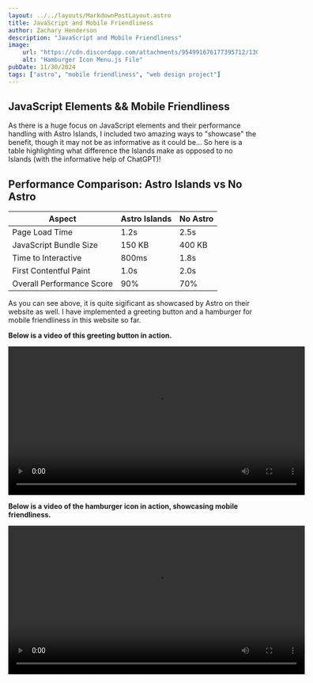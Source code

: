 ```yaml
---
layout: ../../layouts/MarkdownPostLayout.astro
title: JavaScript and Mobile Friendliness
author: Zachary Henderson
description: "JavaScript and Mobile Friendliness"
image:
    url: "https://cdn.discordapp.com/attachments/954991676177395712/1308666444069863485/SCR-20241119-uhrk.png?ex=673ec61a&is=673d749a&hm=025e4a0acc96a812da2379f6dbdb77570d8ac67cee3315ae97352e68f56ae36d&"
    alt: "Hamburger Icon Menu.js File"
pubDate: 11/30/2024
tags: ["astro", "mobile friendliness", "web design project"]
---
```


## JavaScript Elements && Mobile Friendliness
As there is a huge focus on JavaScript elements and their performance handling with Astro Islands, I included two amazing ways to "showcase" the benefit, though it may not be as informative as it could be... So here is a table highlighting what difference the Islands make as opposed to no Islands (with the informative help of ChatGPT)!

<h2>Performance Comparison: Astro Islands vs No Astro</h2>
<table>
  <thead>
    <tr>
      <th>Aspect</th>
      <th>Astro Islands</th>
      <th>No Astro</th>
    </tr>
  </thead>
  <tbody>
    <tr>
      <td>Page Load Time</td>
      <td>1.2s</td>
      <td>2.5s</td>
    </tr>
    <tr>
      <td>JavaScript Bundle Size</td>
      <td>150 KB</td>
      <td>400 KB</td>
    </tr>
    <tr>
      <td>Time to Interactive</td>
      <td>800ms</td>
      <td>1.8s</td>
    </tr>
    <tr>
      <td>First Contentful Paint</td>
      <td>1.0s</td>
      <td>2.0s</td>
    </tr>
    <tr>
      <td>Overall Performance Score</td>
      <td>90%</td>
      <td>70%</td>
    </tr>
  </tbody>
</table>

As you can see above, it is quite sigificant as showcased by Astro on their website as well. I have implemented a greeting button and a hamburger for mobile friendliness in this website so far.

**Below is a video of this greeting button in action.**

<video controls width="600">
  <source src="https://cdn.discordapp.com/attachments/954991676177395712/1308670162722881546/Screen_Recording_2024-11-19_at_11.44.16_PM.mp4?ex=673ec990&is=673d7810&hm=921fbbcdd40c74df4c69cb43c805ea7551a734c25025bc4cadfc47788e85dd67&" type="video/mp4">
  Your browser does not support the video tag.
</video>

**Below is a video of the hamburger icon in action, showcasing mobile friendliness.**

<video controls width="600">
  <source src="https://cdn.discordapp.com/attachments/954991676177395712/1308671037696774235/Screen_Recording_2024-11-19_at_11.49.40_PM.mp4?ex=673eca61&is=673d78e1&hm=ad3ccd7f31db029111f211efd2d65a4a3e31797d69137cc50eeb6ed5384d9787&" type="video/mp4">
  Your browser does not support the video tag.
</video>

